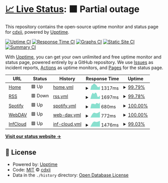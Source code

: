 # [📈 Live Status](https://uptime.nets.hk): <!--live status--> **🟧 Partial outage**

This repository contains the open-source uptime monitor and status page for [cdxii](justmojito.com), powered by [Upptime](https://github.com/upptime/upptime).

[![Uptime CI](https://github.com/idunwannagotoschool/upptime/workflows/Uptime%20CI/badge.svg)](https://github.com/idunwannagotoschool/upptime/actions?query=workflow%3A%22Uptime+CI%22)
[![Response Time CI](https://github.com/idunwannagotoschool/upptime/workflows/Response%20Time%20CI/badge.svg)](https://github.com/idunwannagotoschool/upptime/actions?query=workflow%3A%22Response+Time+CI%22)
[![Graphs CI](https://github.com/idunwannagotoschool/upptime/workflows/Graphs%20CI/badge.svg)](https://github.com/idunwannagotoschool/upptime/actions?query=workflow%3A%22Graphs+CI%22)
[![Static Site CI](https://github.com/idunwannagotoschool/upptime/workflows/Static%20Site%20CI/badge.svg)](https://github.com/idunwannagotoschool/upptime/actions?query=workflow%3A%22Static+Site+CI%22)
[![Summary CI](https://github.com/idunwannagotoschool/upptime/workflows/Summary%20CI/badge.svg)](https://github.com/idunwannagotoschool/upptime/actions?query=workflow%3A%22Summary+CI%22)

With [Upptime](https://upptime.js.org), you can get your own unlimited and free uptime monitor and status page, powered entirely by a GitHub repository. We use [Issues](https://github.com/idunwannagotoschool/upptime/issues) as incident reports, [Actions](https://github.com/idunwannagotoschool/upptime/actions) as uptime monitors, and [Pages](https://uptime.nets.hk) for the status page.

<!--start: status pages-->
<!-- This summary is generated by Upptime (https://github.com/upptime/upptime) -->
<!-- Do not edit this manually, your changes will be overwritten -->
<!-- prettier-ignore -->
| URL | Status | History | Response Time | Uptime |
| --- | ------ | ------- | ------------- | ------ |
| <img alt="" src="https://idunwannagotoschool.com/favicon.ico" height="13"> [Home](https://idunwannagotoschool.com) | 🟩 Up | [home.yml](https://github.com/idunwannagotoschool/uptime/commits/HEAD/history/home.yml) | <details><summary><img alt="Response time graph" src="./graphs/home/response-time-week.png" height="20"> 1317ms</summary><br><a href="https://uptime.nets.hk/history/home"><img alt="Response time 1184" src="https://img.shields.io/endpoint?url=https%3A%2F%2Fraw.githubusercontent.com%2Fidunwannagotoschool%2Fuptime%2FHEAD%2Fapi%2Fhome%2Fresponse-time.json"></a><br><a href="https://uptime.nets.hk/history/home"><img alt="24-hour response time 1063" src="https://img.shields.io/endpoint?url=https%3A%2F%2Fraw.githubusercontent.com%2Fidunwannagotoschool%2Fuptime%2FHEAD%2Fapi%2Fhome%2Fresponse-time-day.json"></a><br><a href="https://uptime.nets.hk/history/home"><img alt="7-day response time 1317" src="https://img.shields.io/endpoint?url=https%3A%2F%2Fraw.githubusercontent.com%2Fidunwannagotoschool%2Fuptime%2FHEAD%2Fapi%2Fhome%2Fresponse-time-week.json"></a><br><a href="https://uptime.nets.hk/history/home"><img alt="30-day response time 1346" src="https://img.shields.io/endpoint?url=https%3A%2F%2Fraw.githubusercontent.com%2Fidunwannagotoschool%2Fuptime%2FHEAD%2Fapi%2Fhome%2Fresponse-time-month.json"></a><br><a href="https://uptime.nets.hk/history/home"><img alt="1-year response time 1184" src="https://img.shields.io/endpoint?url=https%3A%2F%2Fraw.githubusercontent.com%2Fidunwannagotoschool%2Fuptime%2FHEAD%2Fapi%2Fhome%2Fresponse-time-year.json"></a></details> | <details><summary><a href="https://uptime.nets.hk/history/home">99.79%</a></summary><a href="https://uptime.nets.hk/history/home"><img alt="All-time uptime 99.98%" src="https://img.shields.io/endpoint?url=https%3A%2F%2Fraw.githubusercontent.com%2Fidunwannagotoschool%2Fuptime%2FHEAD%2Fapi%2Fhome%2Fuptime.json"></a><br><a href="https://uptime.nets.hk/history/home"><img alt="24-hour uptime 98.56%" src="https://img.shields.io/endpoint?url=https%3A%2F%2Fraw.githubusercontent.com%2Fidunwannagotoschool%2Fuptime%2FHEAD%2Fapi%2Fhome%2Fuptime-day.json"></a><br><a href="https://uptime.nets.hk/history/home"><img alt="7-day uptime 99.79%" src="https://img.shields.io/endpoint?url=https%3A%2F%2Fraw.githubusercontent.com%2Fidunwannagotoschool%2Fuptime%2FHEAD%2Fapi%2Fhome%2Fuptime-week.json"></a><br><a href="https://uptime.nets.hk/history/home"><img alt="30-day uptime 99.95%" src="https://img.shields.io/endpoint?url=https%3A%2F%2Fraw.githubusercontent.com%2Fidunwannagotoschool%2Fuptime%2FHEAD%2Fapi%2Fhome%2Fuptime-month.json"></a><br><a href="https://uptime.nets.hk/history/home"><img alt="1-year uptime 99.98%" src="https://img.shields.io/endpoint?url=https%3A%2F%2Fraw.githubusercontent.com%2Fidunwannagotoschool%2Fuptime%2FHEAD%2Fapi%2Fhome%2Fuptime-year.json"></a></details>
| <img alt="" src="https://rss.idunwannagotoschool.com/favicon.ico" height="13"> [RSS](https://rss.idunwannagotoschool.com) | 🟥 Down | [rss.yml](https://github.com/idunwannagotoschool/uptime/commits/HEAD/history/rss.yml) | <details><summary><img alt="Response time graph" src="./graphs/rss/response-time-week.png" height="20"> 1697ms</summary><br><a href="https://uptime.nets.hk/history/rss"><img alt="Response time 1398" src="https://img.shields.io/endpoint?url=https%3A%2F%2Fraw.githubusercontent.com%2Fidunwannagotoschool%2Fuptime%2FHEAD%2Fapi%2Frss%2Fresponse-time.json"></a><br><a href="https://uptime.nets.hk/history/rss"><img alt="24-hour response time 1297" src="https://img.shields.io/endpoint?url=https%3A%2F%2Fraw.githubusercontent.com%2Fidunwannagotoschool%2Fuptime%2FHEAD%2Fapi%2Frss%2Fresponse-time-day.json"></a><br><a href="https://uptime.nets.hk/history/rss"><img alt="7-day response time 1697" src="https://img.shields.io/endpoint?url=https%3A%2F%2Fraw.githubusercontent.com%2Fidunwannagotoschool%2Fuptime%2FHEAD%2Fapi%2Frss%2Fresponse-time-week.json"></a><br><a href="https://uptime.nets.hk/history/rss"><img alt="30-day response time 1707" src="https://img.shields.io/endpoint?url=https%3A%2F%2Fraw.githubusercontent.com%2Fidunwannagotoschool%2Fuptime%2FHEAD%2Fapi%2Frss%2Fresponse-time-month.json"></a><br><a href="https://uptime.nets.hk/history/rss"><img alt="1-year response time 1398" src="https://img.shields.io/endpoint?url=https%3A%2F%2Fraw.githubusercontent.com%2Fidunwannagotoschool%2Fuptime%2FHEAD%2Fapi%2Frss%2Fresponse-time-year.json"></a></details> | <details><summary><a href="https://uptime.nets.hk/history/rss">99.78%</a></summary><a href="https://uptime.nets.hk/history/rss"><img alt="All-time uptime 99.98%" src="https://img.shields.io/endpoint?url=https%3A%2F%2Fraw.githubusercontent.com%2Fidunwannagotoschool%2Fuptime%2FHEAD%2Fapi%2Frss%2Fuptime.json"></a><br><a href="https://uptime.nets.hk/history/rss"><img alt="24-hour uptime 98.48%" src="https://img.shields.io/endpoint?url=https%3A%2F%2Fraw.githubusercontent.com%2Fidunwannagotoschool%2Fuptime%2FHEAD%2Fapi%2Frss%2Fuptime-day.json"></a><br><a href="https://uptime.nets.hk/history/rss"><img alt="7-day uptime 99.78%" src="https://img.shields.io/endpoint?url=https%3A%2F%2Fraw.githubusercontent.com%2Fidunwannagotoschool%2Fuptime%2FHEAD%2Fapi%2Frss%2Fuptime-week.json"></a><br><a href="https://uptime.nets.hk/history/rss"><img alt="30-day uptime 99.95%" src="https://img.shields.io/endpoint?url=https%3A%2F%2Fraw.githubusercontent.com%2Fidunwannagotoschool%2Fuptime%2FHEAD%2Fapi%2Frss%2Fuptime-month.json"></a><br><a href="https://uptime.nets.hk/history/rss"><img alt="1-year uptime 99.98%" src="https://img.shields.io/endpoint?url=https%3A%2F%2Fraw.githubusercontent.com%2Fidunwannagotoschool%2Fuptime%2FHEAD%2Fapi%2Frss%2Fuptime-year.json"></a></details>
| <img alt="" src="https://spotify.idunwannagotoschool.com/favicon.ico" height="13"> [Spotify](https://spotify.idunwannagotoschool.com/?gname=Last+day&token=3206cc0f-fd4d-413e-8f91-11b24dcd9886) | 🟩 Up | [spotify.yml](https://github.com/idunwannagotoschool/uptime/commits/HEAD/history/spotify.yml) | <details><summary><img alt="Response time graph" src="./graphs/spotify/response-time-week.png" height="20"> 680ms</summary><br><a href="https://uptime.nets.hk/history/spotify"><img alt="Response time 745" src="https://img.shields.io/endpoint?url=https%3A%2F%2Fraw.githubusercontent.com%2Fidunwannagotoschool%2Fuptime%2FHEAD%2Fapi%2Fspotify%2Fresponse-time.json"></a><br><a href="https://uptime.nets.hk/history/spotify"><img alt="24-hour response time 827" src="https://img.shields.io/endpoint?url=https%3A%2F%2Fraw.githubusercontent.com%2Fidunwannagotoschool%2Fuptime%2FHEAD%2Fapi%2Fspotify%2Fresponse-time-day.json"></a><br><a href="https://uptime.nets.hk/history/spotify"><img alt="7-day response time 680" src="https://img.shields.io/endpoint?url=https%3A%2F%2Fraw.githubusercontent.com%2Fidunwannagotoschool%2Fuptime%2FHEAD%2Fapi%2Fspotify%2Fresponse-time-week.json"></a><br><a href="https://uptime.nets.hk/history/spotify"><img alt="30-day response time 724" src="https://img.shields.io/endpoint?url=https%3A%2F%2Fraw.githubusercontent.com%2Fidunwannagotoschool%2Fuptime%2FHEAD%2Fapi%2Fspotify%2Fresponse-time-month.json"></a><br><a href="https://uptime.nets.hk/history/spotify"><img alt="1-year response time 745" src="https://img.shields.io/endpoint?url=https%3A%2F%2Fraw.githubusercontent.com%2Fidunwannagotoschool%2Fuptime%2FHEAD%2Fapi%2Fspotify%2Fresponse-time-year.json"></a></details> | <details><summary><a href="https://uptime.nets.hk/history/spotify">100.00%</a></summary><a href="https://uptime.nets.hk/history/spotify"><img alt="All-time uptime 99.92%" src="https://img.shields.io/endpoint?url=https%3A%2F%2Fraw.githubusercontent.com%2Fidunwannagotoschool%2Fuptime%2FHEAD%2Fapi%2Fspotify%2Fuptime.json"></a><br><a href="https://uptime.nets.hk/history/spotify"><img alt="24-hour uptime 100.00%" src="https://img.shields.io/endpoint?url=https%3A%2F%2Fraw.githubusercontent.com%2Fidunwannagotoschool%2Fuptime%2FHEAD%2Fapi%2Fspotify%2Fuptime-day.json"></a><br><a href="https://uptime.nets.hk/history/spotify"><img alt="7-day uptime 100.00%" src="https://img.shields.io/endpoint?url=https%3A%2F%2Fraw.githubusercontent.com%2Fidunwannagotoschool%2Fuptime%2FHEAD%2Fapi%2Fspotify%2Fuptime-week.json"></a><br><a href="https://uptime.nets.hk/history/spotify"><img alt="30-day uptime 100.00%" src="https://img.shields.io/endpoint?url=https%3A%2F%2Fraw.githubusercontent.com%2Fidunwannagotoschool%2Fuptime%2FHEAD%2Fapi%2Fspotify%2Fuptime-month.json"></a><br><a href="https://uptime.nets.hk/history/spotify"><img alt="1-year uptime 99.92%" src="https://img.shields.io/endpoint?url=https%3A%2F%2Fraw.githubusercontent.com%2Fidunwannagotoschool%2Fuptime%2FHEAD%2Fapi%2Fspotify%2Fuptime-year.json"></a></details>
| <img alt="" src="https://mojito.eu.org/favicon.ico" height="13"> [WebDAV](https://mojito.eu.org) | 🟩 Up | [web-dav.yml](https://github.com/idunwannagotoschool/uptime/commits/HEAD/history/web-dav.yml) | <details><summary><img alt="Response time graph" src="./graphs/web-dav/response-time-week.png" height="20"> 772ms</summary><br><a href="https://uptime.nets.hk/history/web-dav"><img alt="Response time 772" src="https://img.shields.io/endpoint?url=https%3A%2F%2Fraw.githubusercontent.com%2Fidunwannagotoschool%2Fuptime%2FHEAD%2Fapi%2Fweb-dav%2Fresponse-time.json"></a><br><a href="https://uptime.nets.hk/history/web-dav"><img alt="24-hour response time 918" src="https://img.shields.io/endpoint?url=https%3A%2F%2Fraw.githubusercontent.com%2Fidunwannagotoschool%2Fuptime%2FHEAD%2Fapi%2Fweb-dav%2Fresponse-time-day.json"></a><br><a href="https://uptime.nets.hk/history/web-dav"><img alt="7-day response time 772" src="https://img.shields.io/endpoint?url=https%3A%2F%2Fraw.githubusercontent.com%2Fidunwannagotoschool%2Fuptime%2FHEAD%2Fapi%2Fweb-dav%2Fresponse-time-week.json"></a><br><a href="https://uptime.nets.hk/history/web-dav"><img alt="30-day response time 772" src="https://img.shields.io/endpoint?url=https%3A%2F%2Fraw.githubusercontent.com%2Fidunwannagotoschool%2Fuptime%2FHEAD%2Fapi%2Fweb-dav%2Fresponse-time-month.json"></a><br><a href="https://uptime.nets.hk/history/web-dav"><img alt="1-year response time 772" src="https://img.shields.io/endpoint?url=https%3A%2F%2Fraw.githubusercontent.com%2Fidunwannagotoschool%2Fuptime%2FHEAD%2Fapi%2Fweb-dav%2Fresponse-time-year.json"></a></details> | <details><summary><a href="https://uptime.nets.hk/history/web-dav">100.00%</a></summary><a href="https://uptime.nets.hk/history/web-dav"><img alt="All-time uptime 100.00%" src="https://img.shields.io/endpoint?url=https%3A%2F%2Fraw.githubusercontent.com%2Fidunwannagotoschool%2Fuptime%2FHEAD%2Fapi%2Fweb-dav%2Fuptime.json"></a><br><a href="https://uptime.nets.hk/history/web-dav"><img alt="24-hour uptime 100.00%" src="https://img.shields.io/endpoint?url=https%3A%2F%2Fraw.githubusercontent.com%2Fidunwannagotoschool%2Fuptime%2FHEAD%2Fapi%2Fweb-dav%2Fuptime-day.json"></a><br><a href="https://uptime.nets.hk/history/web-dav"><img alt="7-day uptime 100.00%" src="https://img.shields.io/endpoint?url=https%3A%2F%2Fraw.githubusercontent.com%2Fidunwannagotoschool%2Fuptime%2FHEAD%2Fapi%2Fweb-dav%2Fuptime-week.json"></a><br><a href="https://uptime.nets.hk/history/web-dav"><img alt="30-day uptime 100.00%" src="https://img.shields.io/endpoint?url=https%3A%2F%2Fraw.githubusercontent.com%2Fidunwannagotoschool%2Fuptime%2FHEAD%2Fapi%2Fweb-dav%2Fuptime-month.json"></a><br><a href="https://uptime.nets.hk/history/web-dav"><img alt="1-year uptime 100.00%" src="https://img.shields.io/endpoint?url=https%3A%2F%2Fraw.githubusercontent.com%2Fidunwannagotoschool%2Fuptime%2FHEAD%2Fapi%2Fweb-dav%2Fuptime-year.json"></a></details>
| <img alt="" src="https://inf.mojito.eu.org/favicon.ico" height="13"> [InfCloud](https://inf.mojito.eu.org) | 🟩 Up | [inf-cloud.yml](https://github.com/idunwannagotoschool/uptime/commits/HEAD/history/inf-cloud.yml) | <details><summary><img alt="Response time graph" src="./graphs/inf-cloud/response-time-week.png" height="20"> 1476ms</summary><br><a href="https://uptime.nets.hk/history/inf-cloud"><img alt="Response time 1476" src="https://img.shields.io/endpoint?url=https%3A%2F%2Fraw.githubusercontent.com%2Fidunwannagotoschool%2Fuptime%2FHEAD%2Fapi%2Finf-cloud%2Fresponse-time.json"></a><br><a href="https://uptime.nets.hk/history/inf-cloud"><img alt="24-hour response time 1598" src="https://img.shields.io/endpoint?url=https%3A%2F%2Fraw.githubusercontent.com%2Fidunwannagotoschool%2Fuptime%2FHEAD%2Fapi%2Finf-cloud%2Fresponse-time-day.json"></a><br><a href="https://uptime.nets.hk/history/inf-cloud"><img alt="7-day response time 1476" src="https://img.shields.io/endpoint?url=https%3A%2F%2Fraw.githubusercontent.com%2Fidunwannagotoschool%2Fuptime%2FHEAD%2Fapi%2Finf-cloud%2Fresponse-time-week.json"></a><br><a href="https://uptime.nets.hk/history/inf-cloud"><img alt="30-day response time 1476" src="https://img.shields.io/endpoint?url=https%3A%2F%2Fraw.githubusercontent.com%2Fidunwannagotoschool%2Fuptime%2FHEAD%2Fapi%2Finf-cloud%2Fresponse-time-month.json"></a><br><a href="https://uptime.nets.hk/history/inf-cloud"><img alt="1-year response time 1476" src="https://img.shields.io/endpoint?url=https%3A%2F%2Fraw.githubusercontent.com%2Fidunwannagotoschool%2Fuptime%2FHEAD%2Fapi%2Finf-cloud%2Fresponse-time-year.json"></a></details> | <details><summary><a href="https://uptime.nets.hk/history/inf-cloud">99.03%</a></summary><a href="https://uptime.nets.hk/history/inf-cloud"><img alt="All-time uptime 99.03%" src="https://img.shields.io/endpoint?url=https%3A%2F%2Fraw.githubusercontent.com%2Fidunwannagotoschool%2Fuptime%2FHEAD%2Fapi%2Finf-cloud%2Fuptime.json"></a><br><a href="https://uptime.nets.hk/history/inf-cloud"><img alt="24-hour uptime 98.51%" src="https://img.shields.io/endpoint?url=https%3A%2F%2Fraw.githubusercontent.com%2Fidunwannagotoschool%2Fuptime%2FHEAD%2Fapi%2Finf-cloud%2Fuptime-day.json"></a><br><a href="https://uptime.nets.hk/history/inf-cloud"><img alt="7-day uptime 99.03%" src="https://img.shields.io/endpoint?url=https%3A%2F%2Fraw.githubusercontent.com%2Fidunwannagotoschool%2Fuptime%2FHEAD%2Fapi%2Finf-cloud%2Fuptime-week.json"></a><br><a href="https://uptime.nets.hk/history/inf-cloud"><img alt="30-day uptime 99.03%" src="https://img.shields.io/endpoint?url=https%3A%2F%2Fraw.githubusercontent.com%2Fidunwannagotoschool%2Fuptime%2FHEAD%2Fapi%2Finf-cloud%2Fuptime-month.json"></a><br><a href="https://uptime.nets.hk/history/inf-cloud"><img alt="1-year uptime 99.03%" src="https://img.shields.io/endpoint?url=https%3A%2F%2Fraw.githubusercontent.com%2Fidunwannagotoschool%2Fuptime%2FHEAD%2Fapi%2Finf-cloud%2Fuptime-year.json"></a></details>

<!--end: status pages-->

[**Visit our status website →**](https://uptime.nets.hk)

## 📄 License

- Powered by: [Upptime](https://github.com/upptime/upptime)
- Code: [MIT](./LICENSE) © [cdxii](justmojito.com)
- Data in the `./history` directory: [Open Database License](https://opendatacommons.org/licenses/odbl/1-0/)
